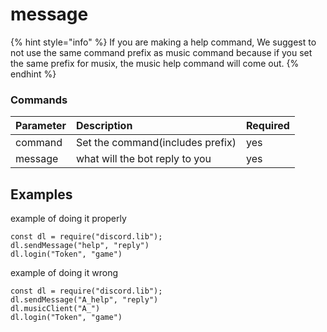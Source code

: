# message

{% hint style="info" %}
If you are making a help command, We suggest to not use the same command prefix as music command because if you set the same prefix for musix, the music help command will come out. 
{% endhint %}

### Commands

| Parameter | Description | Required |
| :--- | :--- | :--- |
| command | Set the command\(includes prefix\) | yes |
| message | what will the bot reply to you | yes |

## Examples

example of doing it properly

```
const dl = require("discord.lib");
dl.sendMessage("help", "reply")
dl.login("Token", "game")
```

example of doing it wrong

```
const dl = require("discord.lib");
dl.sendMessage("A_help", "reply")
dl.musicClient("A_")
dl.login("Token", "game")
```

